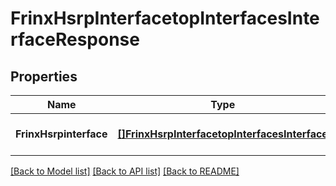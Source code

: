 # FrinxHsrpInterfacetopInterfacesInterfaceResponse

## Properties
Name | Type | Description | Notes
------------ | ------------- | ------------- | -------------
**FrinxHsrpinterface** | [**[]FrinxHsrpInterfacetopInterfacesInterface**](frinx.hsrp.interfacetop.interfaces.Interface.md) |  | [optional] [default to null]

[[Back to Model list]](../README.md#documentation-for-models) [[Back to API list]](../README.md#documentation-for-api-endpoints) [[Back to README]](../README.md)


